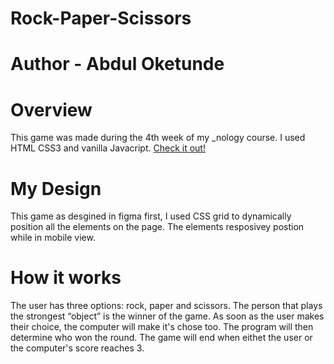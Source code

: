 # Rock-Paper-Scissors
# Author - Abdul Oketunde

# Overview 
This game was made during the 4th week of my _nology course. I used HTML CSS3 and vanilla Javacript. 
[Check it out!](https://ab-96.github.io/Rock-Paper-Scissors/)

# My Design
This game as desgined in figma first, I used CSS grid to dynamically position all the elements on the page. The elements resposivey postion while in mobile view. 

# How it works
The user has three options: rock, paper and scissors. The person that plays the strongest “object” is the winner of the game. As soon as the user makes their choice, the computer will make it's chose too. The program will then determine who won the round. The game will end when eithet the user or the computer's score reaches 3. 